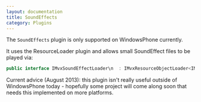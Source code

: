 ```yaml
---
layout: documentation
title: SoundEffects
category: Plugins
---
```

The `SoundEffects` plugin is only supported on WindowsPhone currently.

It uses the ResourceLoader plugin and allows small SoundEffect files to be played via:
```c# 
public interface IMvxSoundEffectLoader\n  : IMvxResourceObjectLoader<IMvxSoundEffect>\n  {\n  }\n\npublic interface IMvxSoundEffect\n  : IMvxResourceObject, IDisposable\n  {\n    IMvxSoundEffectInstance CreateInstance();\n  }\n\npublic interface IMvxSoundEffectInstance\n  : IDisposable\n  {\n    void Play();\n    void Stop();\n  }",
```
Current advice (August 2013): this plugin isn't really useful outside of WindowsPhone today - hopefully some project will come along soon that needs this implemented on more platforms.